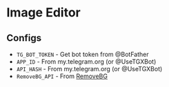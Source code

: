 # Image Editor


## Configs

- `TG_BOT_TOKEN`  - Get bot token from @BotFather
- `APP_ID`       - From my.telegram.org (or @UseTGXBot)
- `API_HASH`      - From my.telegram.org (or @UseTGXBot)
- `RemoveBG_API`  - From [RemoveBG](https://www.remove.bg/b/background-removal-api)
